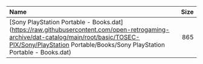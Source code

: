 |Name|Size|
|:---|---:|
|[Sony PlayStation Portable - Books.dat](https://raw.githubusercontent.com/open-retrogaming-archive/dat-catalog/main/root/basic/TOSEC-PIX/Sony/PlayStation Portable/Books/Sony PlayStation Portable - Books.dat)|865|
